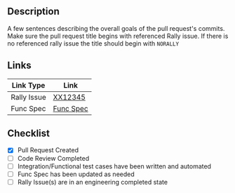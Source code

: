 ## Description
A few sentences describing the overall goals of the pull request's commits. Make sure the pull request title begins with referenced Rally issue. If there is no referenced rally issue the title should begin with `NORALLY`

## Links
Link Type   | Link
------      | ------
Rally Issue | [XX12345](https://rally1.rallydev.com/)
Func Spec   | [Func Spec](https://cawiki.ca.com/display/AG/Functional+Specifications)

## Checklist
- [x] Pull Request Created
- [ ] Code Review Completed
- [ ] Integration/Functional test cases have been written and automated
- [ ] Func Spec has been updated as needed
- [ ] Rally Issue(s) are in an engineering completed state 